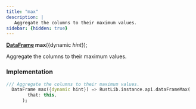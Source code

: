 ```yaml
---
title: "max"
description: |
   Aggregate the columns to their maximum values.
sidebar: {hidden: true}
---
```

<span class="dart-code"><strong>[DataFrame] max</strong>({<span class="nobr">dynamic <i>hint</i></span>});</span>

 Aggregate the columns to their maximum values.
### Implementation
```dart
/// Aggregate the columns to their maximum values.
  DataFrame max({dynamic hint}) => RustLib.instance.api.dataFrameMax(
        that: this,
      );
```

[DataFrame]: /reference/classes/dataframe/